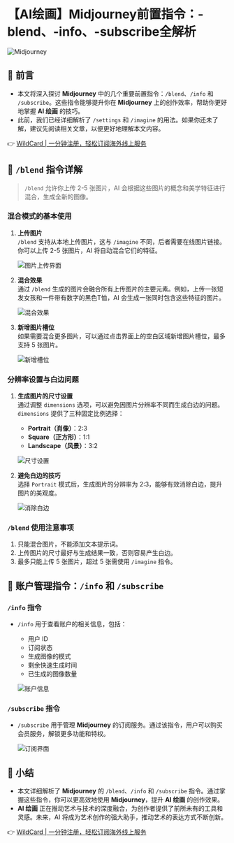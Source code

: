 # 【AI绘画】Midjourney前置指令：-blend、-info、-subscribe全解析

![Midjourney](https://bbtdd.com/img/62382181558.webp#pic_center)

## 💯 前言
- 本文将深入探讨 **Midjourney** 中的几个重要前置指令：`/blend`、`/info` 和 `/subscribe`。这些指令能够提升你在 **Midjourney** 上的创作效率，帮助你更好地掌握 **AI 绘画** 的技巧。
- 此前，我们已经详细解析了 `/settings` 和 `/imagine` 的用法。如果你还未了解，建议先阅读相关文章，以便更好地理解本文内容。

👉 [WildCard | 一分钟注册，轻松订阅海外线上服务](https://bbtdd.com/WildCard)

## 💯 `/blend` 指令详解

> `/blend` 允许你上传 2-5 张图片，AI 会根据这些图片的概念和美学特征进行混合，生成全新的图像。

### 混合模式的基本使用
1. **上传图片**  
   `/blend` 支持从本地上传图片，这与 `/imagine` 不同，后者需要在线图片链接。你可以上传 2-5 张图片，AI 将自动混合它们的特征。
   
   ![图片上传界面](https://bbtdd.com/img/37391064202.webp)

2. **混合效果**  
   通过 `/blend` 生成的图片会融合所有上传图片的主要元素。例如，上传一张短发女孩和一件带有数字的黑色T恤，AI 会生成一张同时包含这些特征的图片。
   
   ![混合效果](https://bbtdd.com/img/95945932946.webp)

3. **新增图片槽位**  
   如果需要混合更多图片，可以通过点击界面上的空白区域新增图片槽位，最多支持 5 张图片。
   
   ![新增槽位](https://bbtdd.com/img/83769956533.webp)

### 分辨率设置与白边问题
1. **生成图片的尺寸设置**  
   通过调整 `dimensions` 选项，可以避免因图片分辨率不同而生成白边的问题。`dimensions` 提供了三种固定比例选择：
   - **Portrait（肖像）**：2:3
   - **Square（正方形）**：1:1
   - **Landscape（风景）**：3:2
   
   ![尺寸设置](https://bbtdd.com/img/9438850743077977.webp)

2. **避免白边的技巧**  
   选择 `Portrait` 模式后，生成图片的分辨率为 2:3，能够有效消除白边，提升图片的美观度。
   
   ![消除白边](https://bbtdd.com/img/308260381235.webp)

### `/blend` 使用注意事项
1. 只能混合图片，不能添加文本提示词。
2. 上传图片的尺寸最好与生成结果一致，否则容易产生白边。
3. 最多只能上传 5 张图片，超过 5 张需使用 `/imagine` 指令。

## 💯 账户管理指令：`/info` 和 `/subscribe`

### `/info` 指令
- `/info` 用于查看账户的相关信息，包括：
  - 用户 ID
  - 订阅状态
  - 生成图像的模式
  - 剩余快速生成时间
  - 已生成的图像数量
  
  ![账户信息](https://bbtdd.com/img/10267580.webp)

### `/subscribe` 指令
- `/subscribe` 用于管理 **Midjourney** 的订阅服务。通过该指令，用户可以购买会员服务，解锁更多功能和特权。
  
  ![订阅界面](https://bbtdd.com/img/6227012082596817.webp)

## 💯 小结
- 本文详细解析了 **Midjourney** 的 `/blend`、`/info` 和 `/subscribe` 指令。通过掌握这些指令，你可以更高效地使用 **Midjourney**，提升 **AI 绘画** 的创作效果。
- **AI 绘画** 正在推动艺术与技术的深度融合，为创作者提供了前所未有的工具和灵感。未来，AI 将成为艺术创作的强大助手，推动艺术的表达方式不断创新。

👉 [WildCard | 一分钟注册，轻松订阅海外线上服务](https://bbtdd.com/WildCard)